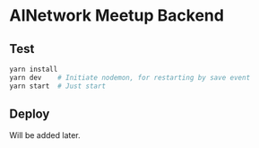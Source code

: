 # AINetwork Meetup Backend

## Test

```bash
yarn install
yarn dev    # Initiate nodemon, for restarting by save event
yarn start  # Just start
```

## Deploy

Will be added later.